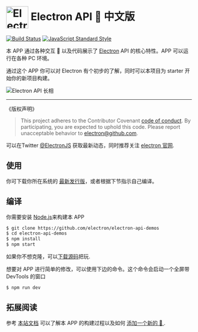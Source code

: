 # <img src="https://cloud.githubusercontent.com/assets/378023/15172388/b2b81950-1790-11e6-9a7c-ccc39912bb3a.png" width="60px" align="center" alt="Electron API Demos icon"> Electron API 🌰 中文版

[![Build Status](https://travis-ci.org/electron/electron-api-demos.svg?branch=master)](https://travis-ci.org/electron/electron-api-demos)
[![JavaScript Standard Style](https://img.shields.io/badge/code%20style-standard-brightgreen.svg?style=flat)](http://standardjs.com)

本 APP 通过各种交互 🌰 以及代码展示了 [Electron](http://electron.atom.io) API 的核心特性。APP 可以运行在各种 PC 环境。

通过这个 APP 你可以对 Electron 有个初步的了解，同时可以本项目为 starter 开始你的新项目构建。

![Electron API 长相](https://cloud.githubusercontent.com/assets/378023/15016148/ae06cc80-124a-11e6-80dd-076d83e492f6.png)

---
《版权声明》
> This project adheres to the Contributor Covenant [code of conduct](CODE_OF_CONDUCT.md).
> By participating, you are expected to uphold this code. Please report unacceptable
> behavior to electron@github.com.

可以在Twitter [@ElectronJS](https://twitter.com/electronjs) 获取最新动态，同时推荐关注 [electron 官网](http://electron.atom.io).

## 使用

你可下载你所在系统的 [最新发行版](https://github.com/electron/electron-api-demos/releases)，或者根据下节指示自己编译。 

## 编译

你需要安装 [Node.js](https://nodejs.org)来构建本 APP 

```bash
$ git clone https://github.com/electron/electron-api-demos
$ cd electron-api-demos
$ npm install
$ npm start
```

如果你不想克隆，可以[下载源码](https://github.com/electron/electron-api-demos/archive/master.zip)把玩.

想要对 APP 进行简单的修改，可以使用下边的命令。这个命令会启动一个全屏带 DevTools 的窗口
```bash
$ npm run dev
```

## 拓展阅读

 参考 [本站文档](docs.md) 可以了解本 APP 的构建过程以及如何 [添加一个新的 🌰 ](docs.md#add-a-section-or-demo).
